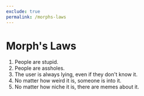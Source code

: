 ```yaml
---
exclude: true
permalink: /morphs-laws
---
```

# Morph's Laws
1. People are stupid.
2. People are assholes. 
3. The user is always lying, even if they don't know it.
4. No matter how weird it is, someone is into it.
5. No matter how niche it is, there are memes about it.
